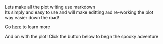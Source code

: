 Lets make all the plot writing use markdown  
Its simply and easy to use and will make editting and re-working the plot way easier down the road!  

Go [here](https://www.markdownguide.org/basic-syntax/) to learn more  

And on with the plot! Click the button below to begin the spooky adventure